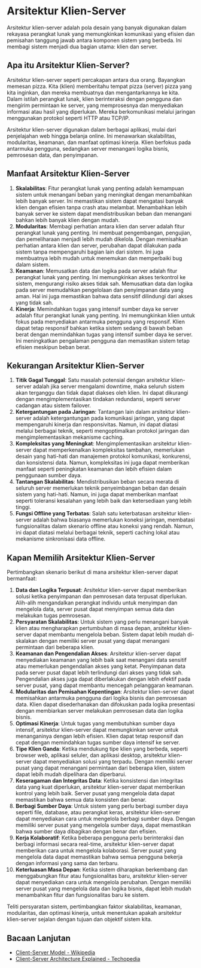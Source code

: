 # Arsitektur Klien-Server

Arsitektur klien-server adalah pola desain yang banyak digunakan dalam rekayasa perangkat lunak yang memungkinkan komunikasi yang efisien dan pemisahan tanggung jawab antara komponen sistem yang berbeda. Ini membagi sistem menjadi dua bagian utama: klien dan server.

## Apa itu Arsitektur Klien-Server?

Arsitektur klien-server seperti percakapan antara dua orang. Bayangkan memesan pizza. Kita (klien) memberitahu tempat pizza (server) pizza yang kita inginkan, dan mereka membuatnya dan mengantarkannya ke kita. Dalam istilah perangkat lunak, klien berinteraksi dengan pengguna dan mengirim permintaan ke server, yang memprosesnya dan menyediakan informasi atau hasil yang diperlukan. Mereka berkomunikasi melalui jaringan menggunakan protokol seperti HTTP atau TCP/IP.

Arsitektur klien-server digunakan dalam berbagai aplikasi, mulai dari penjelajahan web hingga belanja online. Ini menawarkan skalabilitas, modularitas, keamanan, dan manfaat optimasi kinerja. Klien berfokus pada antarmuka pengguna, sedangkan server menangani logika bisnis, pemrosesan data, dan penyimpanan.

## Manfaat Arsitektur Klien-Server

1. **Skalabilitas**: Fitur perangkat lunak yang penting adalah kemampuan sistem untuk menangani beban yang meningkat dengan menambahkan lebih banyak server. Ini memastikan sistem dapat mengatasi banyak klien dengan efisien tanpa crash atau melambat. Menambahkan lebih banyak server ke sistem dapat mendistribusikan beban dan menangani bahkan lebih banyak klien dengan mudah.
2. **Modularitas**: Membagi perhatian antara klien dan server adalah fitur perangkat lunak yang penting. Ini membuat pengembangan, pengujian, dan pemeliharaan menjadi lebih mudah dikelola. Dengan memisahkan perhatian antara klien dan server, perubahan dapat dilakukan pada sistem tanpa mempengaruhi bagian lain dari sistem. Ini juga membuatnya lebih mudah untuk menemukan dan memperbaiki bug dalam sistem.
3. **Keamanan**: Memusatkan data dan logika pada server adalah fitur perangkat lunak yang penting. Ini memungkinkan akses terkontrol ke sistem, mengurangi risiko akses tidak sah. Memusatkan data dan logika pada server memudahkan pengelolaan dan penyimpanan data yang aman. Hal ini juga memastikan bahwa data sensitif dilindungi dari akses yang tidak sah.
4. **Kinerja**: Memindahkan tugas yang intensif sumber daya ke server adalah fitur perangkat lunak yang penting. Ini memungkinkan klien untuk fokus pada menyediakan antarmuka pengguna yang responsif. Klien dapat tetap responsif bahkan ketika sistem sedang di bawah beban berat dengan memindahkan tugas yang intensif sumber daya ke server. Ini meningkatkan pengalaman pengguna dan memastikan sistem tetap efisien meskipun beban berat.

## Kekurangan Arsitektur Klien-Server

1. **Titik Gagal Tunggal**: Satu masalah potensial dengan arsitektur klien-server adalah jika server mengalami downtime, maka seluruh sistem akan terganggu dan tidak dapat diakses oleh klien. Ini dapat dikurangi dengan mengimplementasikan tindakan redundansi, seperti server cadangan atau sistem failover.
2. **Ketergantungan pada Jaringan**: Tantangan lain dalam arsitektur klien-server adalah ketergantungan pada komunikasi jaringan, yang dapat mempengaruhi kinerja dan responsivitas. Namun, ini dapat diatasi melalui berbagai teknik, seperti mengoptimalkan protokol jaringan dan mengimplementasikan mekanisme caching.
3. **Kompleksitas yang Meningkat**: Mengimplementasikan arsitektur klien-server dapat memperkenalkan kompleksitas tambahan, memerlukan desain yang hati-hati dan manajemen protokol komunikasi, konkurensi, dan konsistensi data. Namun, kompleksitas ini juga dapat memberikan manfaat seperti peningkatan keamanan dan lebih efisien dalam penggunaan sumber daya.
4. **Tantangan Skalabilitas**: Mendistribusikan beban secara merata di seluruh server memerlukan teknik penyeimbangan beban dan desain sistem yang hati-hati. Namun, ini juga dapat memberikan manfaat seperti toleransi kesalahan yang lebih baik dan ketersediaan yang lebih tinggi.
5. **Fungsi Offline yang Terbatas**: Salah satu keterbatasan arsitektur klien-server adalah bahwa biasanya memerlukan koneksi jaringan, membatasi fungsionalitas dalam skenario offline atau koneksi yang rendah. Namun, ini dapat diatasi melalui berbagai teknik, seperti caching lokal atau mekanisme sinkronisasi data offline.

## Kapan Memilih Arsitektur Klien-Server

Pertimbangkan skenario berikut di mana arsitektur klien-server dapat bermanfaat:

1. **Data dan Logika Terpusat**: Arsitektur klien-server dapat memberikan solusi ketika penyimpanan dan pemrosesan data terpusat diperlukan. Alih-alih mengandalkan perangkat individu untuk menyimpan dan mengelola data, server pusat dapat menyimpan semua data dan melakukan tugas pemrosesan.
2. **Persyaratan Skalabilitas**: Untuk sistem yang perlu menangani banyak klien atau mengharapkan pertumbuhan di masa depan, arsitektur klien-server dapat membantu mengelola beban. Sistem dapat lebih mudah di-skalakan dengan memiliki server pusat yang dapat menangani permintaan dari beberapa klien.
3. **Keamanan dan Pengendalian Akses**: Arsitektur klien-server dapat menyediakan keamanan yang lebih baik saat menangani data sensitif atau memerlukan pengendalian akses yang ketat. Penyimpanan data pada server pusat dapat lebih terlindungi dari akses yang tidak sah. Pengendalian akses juga dapat diberlakukan dengan lebih efektif pada server pusat, yang dapat membantu mencegah pelanggaran keamanan.
4. **Modularitas dan Pemisahan Kepentingan**: Arsitektur klien-server dapat memisahkan antarmuka pengguna dari logika bisnis dan pemrosesan data. Klien dapat disederhanakan dan difokuskan pada logika presentasi dengan membiarkan server melakukan pemrosesan data dan logika bisnis.
5. **Optimasi Kinerja**: Untuk tugas yang membutuhkan sumber daya intensif, arsitektur klien-server dapat memungkinkan server untuk menanganinya dengan lebih efisien. Klien dapat tetap responsif dan cepat dengan memindahkan tugas sumber daya intensif ke server.
6. **Tipe Klien Ganda**: Ketika mendukung tipe klien yang berbeda, seperti browser web, aplikasi seluler, dan aplikasi desktop, arsitektur klien-server dapat menyediakan solusi yang terpadu. Dengan memiliki server pusat yang dapat menangani permintaan dari beberapa klien, sistem dapat lebih mudah dipelihara dan diperbarui.
7. **Keseragaman dan Integritas Data**: Ketika konsistensi dan integritas data yang kuat diperlukan, arsitektur klien-server dapat memberikan kontrol yang lebih baik. Server pusat yang mengelola data dapat memastikan bahwa semua data konsisten dan benar.
8. **Berbagi Sumber Daya**: Untuk sistem yang perlu berbagi sumber daya seperti file, database, atau perangkat keras, arsitektur klien-server dapat menyediakan cara untuk mengelola berbagi sumber daya. Dengan memiliki server pusat yang mengelola sumber daya, dapat memastikan bahwa sumber daya dibagikan dengan benar dan efisien.
9. **Kerja Kolaboratif**: Ketika beberapa pengguna perlu berinteraksi dan berbagi informasi secara real-time, arsitektur klien-server dapat memberikan cara untuk mengelola kolaborasi. Server pusat yang mengelola data dapat memastikan bahwa semua pengguna bekerja dengan informasi yang sama dan terbaru.
10. **Keterluasan Masa Depan**: Ketika sistem diharapkan berkembang dan menggabungkan fitur atau fungsionalitas baru, arsitektur klien-server dapat menyediakan cara untuk mengelola perubahan. Dengan memiliki server pusat yang mengelola data dan logika bisnis, dapat lebih mudah menambahkan fitur dan fungsionalitas baru ke sistem.

Teliti persyaratan sistem, pertimbangkan faktor skalabilitas, keamanan, modularitas, dan optimasi kinerja, untuk menentukan apakah arsitektur klien-server sejalan dengan tujuan dan objektif sistem kita.

## Bacaan Lanjutan

- [Client-Server Model - Wikipedia](https://en.wikipedia.org/wiki/Client%E2%80%93server_model)
- [Client-Server Architecture Explained - Techopedia](https://www.techopedia.com/definition/27122/client-server-architecture)
